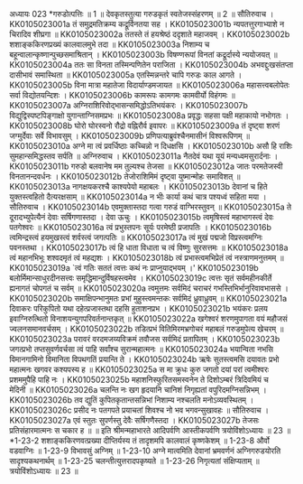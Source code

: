 अध्यायः 023
*गरुडोत्पत्तिः ॥ 1 ॥ देवकृतस्तुत्या गरुडकृतं स्वतेजस्संहरणम् ॥ 2 ॥
सौतिरुवाच ।
KK0105023001a	तं समुद्रमतिक्रम्य कद्रूर्विनतया सह ।
KK0105023001b	न्यपतत्तुरगाभ्याशे न चिरादिव शीघ्रगा ॥
KK0105023002a	ततस्ते तं हयश्रेष्ठं ददृशाते महाजवम् ।
KK0105023002b	शशाङ्ककिरणप्रख्यं कालवालमुभे तदा ॥
KK0105023003a	निशाम्य च बहून्वालान्कृष्णान्पुच्छसमाश्रितान् ।
KK0105023003b	विषण्णरूपां विनतां कद्रूर्दास्ये न्ययोजयत् ॥
KK0105023004a	ततः सा विनता तस्मिन्पणितेन पराजिता ।
KK0105023004b	अभवद्दुःखसंतप्ता दासीभावं समास्थिता ॥
KK0105023005a	एतस्मिन्नन्तरे चापि गरुडः काल आगते ।
KK0105023005b	विना मात्रा महातेजा विदार्याण्डमजायत ॥
KK0105023006a	महासत्त्वबलोपेतः सर्वा विद्योतयन्दिशः ।
KK0105023006b	कामरूपः कामगमः कामवीर्यो विहंगमः ॥
KK0105023007a	अग्निराशिरिवोद्भासन्समिद्धोऽतिभयंकरः ।
KK0105023007b	विद्युद्विस्पष्टपिङ्गाक्षो युगान्ताग्निसमप्रभः ॥
KK0105023008a	प्रवृद्धः सहसा पक्षी महाकायो नभोगतः ।
KK0105023008b	घोरो घोरस्वनो रौद्रो वह्निरौर्व इवापरः ॥
KK0105023009a	तं दृष्ट्वा शरणं जग्मुर्देवाः सर्वे विभावसुम् ।
KK0105023009b	प्रणिपत्याब्रुवंश्चैनमासीनं विश्वरूपिणम् ॥
KK0105023010a	अग्ने मा त्वं प्रवर्धिष्ठाः कच्चिन्नो न दिधक्षसि ।
KK0105023010b	असौ हि राशिः सुमहान्समिद्धस्तव सर्पति ॥
अग्निरुवाच ।
KK0105023011a	नैतदेवं यथा यूयं मन्यध्वमसुरार्दनाः ।
KK0105023011b	गरुडो बलवानेष मम तुल्यश्च तेजसा ॥
KK0105023012a	जातः परमतेजस्वी विनतानन्दवर्धनः ।
KK0105023012b	तेजोराशिमिमं दृष्ट्वा युष्मान्मोहः समाविशत् ॥
KK0105023013a	नागक्षयकरश्चै काश्यपेयो महाबलः ।
KK0105023013b	देवानां च हिते युक्तस्त्वहितो दैत्यरक्षसाम् ॥
KK0105023014a	न भीः कार्या कथं चात्र पश्यध्वं सहिता मया ।
सौतिरुवाच ।
KK0105023014b	एवमुक्तास्तदा गत्वा गरुडं वाग्भिरस्तुवन् ॥
KK0105023015a	ते दूरादभ्युपेत्यैनं देवाः सर्षिगणास्तदा ।
देवा ऊचुः ।
KK0105023015b	त्वमृषिस्त्वं महाभागस्त्वं देवः पतगेश्वरः ॥
KK0105023016a	त्वं प्रभुस्तपनः सूर्यः परमेष्ठी प्रजापतिः ।
KK0105023016b	त्वमिन्द्रस्त्वं हयमुखस्त्वं शर्वस्त्वं जगत्पतिः ॥
KK0105023017a	त्वं मुखं पद्मजो विप्रस्त्वमग्निः पवनस्तथा ।
KK0105023017b	त्वं हि धाता विधाता च त्वं विष्णुः सुरसत्तमः ॥
KK0105023018a	त्वं महानभिभूः शश्वदमृतं त्वं महद्यशः ।
KK0105023018b	त्वं प्रभास्त्वमभिप्रेतं त्वं नस्त्राणमनुत्तमम् ॥
KK0105023019a	`त्वं गतिः सततं त्वत्तः कथं नः प्राप्नुयाद्भयम् ।'
KK0105023019b	बलोर्मिमान्साधुरदीनसत्त्वः समृद्धिमान्दुर्विषहस्त्वमेव ।
KK0105023019c	त्वत्तः सृतं सर्वमहीनकीर्ते ह्यनागतं चोपगतं च सर्वम् ॥
KK0105023020a	त्वमुत्तमः सर्वमिदं चराचरं गभस्तिभिर्भानुरिवावभाससे ।
KK0105023020b	समाक्षिपन्भानुमतः प्रभां मुहुस्त्वमन्तकः सर्वमिदं ध्रुवाध्रुवम् ॥
KK0105023021a	दिवाकरः परिकुपितो यथा दहेत्प्रजास्तथा दहसि हुताशनप्रभ ।
KK0105023021b	भयंकरः प्रलय इवाग्निरुत्थितो विनाशयन्युगपरिवर्तनान्तकृत् ॥
KK0105023022a	खगेश्वरं शरणमुपागता वयं महौजसं ज्वलनसमानवर्चसम् ।
KK0105023022b	तडित्प्रभं वितिमिरमभ्रगोचरं महाबलं गरुडमुपेत्य खेचरम् ॥
KK0105023023a	परावरं वरदमजय्यविक्रमं तवौजस सर्वमिदं प्रतापितम् ।
KK0105023023b	जगत्प्रभो तप्तसुवर्णवर्चसा त्वं पाहि सर्वांश्च सुरान्महात्मनः ॥
KK0105023024a	भयान्विता नभसि विमानगामिनो विमानिता विपथगतिं प्रयान्ति ते ।
KK0105023024b	ऋषेः सुतस्त्वमसि दयावतः प्रभो महात्मनः खगवर कश्यपस्य ह ॥
KK0105023025a	स मा क्रुधः कुरु जगतो दयां परां त्वमीश्वरः प्रशममुपैहि पाहि नः ।
KK0105023025b	महाशनिस्फुरितसमस्वनेन ते दिशोऽम्बरं त्रिदिवमियं च मेदिनी ॥
KK0105023026a	चलन्ति नः खग हृदयानि चानिशं निगृह्यतां वपुरिदमग्निसन्निभम् ।
KK0105023026b	तव द्युतिं कुपितकृतान्तसन्निभां निशाम्य नश्चलति मनोऽव्यवस्थितम् ।
KK0105023026c	प्रसीद नः पतगपते प्रयाचतां शिवश्च नो भव भगवन्सुखावहः ॥
सौतिरुवाच ।
KK0105023027a	एवं स्तुतः सुपर्णस्तु देवैः सर्षिगणैस्तदा ।
KK0105023027b	तेजसः प्रतिसंहारमात्मनः स चकार ह ॥ ॥
इति श्रीमन्महाभारते आदिपर्वणि आस्तीकपर्वणि त्रयोविंशोऽध्यायः ॥ 23 ॥
*1-23-2 शशाङ्ककिरणवत्प्रख्या दीप्तिर्यस्य तं तादृशमपि कालवालं कृष्णकेशम् ॥ 1-23-8 और्वो वडवाग्निः ॥ 1-23-9 विभावसुं अग्निम् ॥ 1-23-10 अग्ने मात्वमिति देवानां भ्रमवर्णनं अग्निगरुडयोरति सादृश्यकथनार्थम् ॥ 1-23-25 चलन्तीत्युत्तरादपकृष्यते ॥ 1-23-26 निगृत्यतां संक्षिप्यताम् ॥ त्रयोविंशोऽध्यायः ॥ 23 ॥

